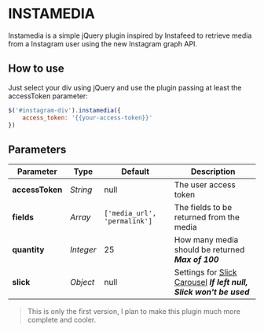 # INSTAMEDIA

Instamedia is a simple jQuery plugin inspired by Instafeed to retrieve media from a Instagram user using the new Instagram graph API.

## How to use

Just select your div using jQuery and use the plugin passing at least the accessToken parameter:

```js
$('#instagram-div').instamedia({
    access_token: '{{your-access-token}}'
})
```

## Parameters

Parameter | Type | Default | Description
--------- | ---- | ------- | -----------
**accessToken** | *String* | null | The user access token
**fields** | *Array* | ```['media_url', 'permalink']``` | The fields to be returned from the media 
**quantity** | *Integer* | 25 | How many media should be returned _**Max of 100**_
**slick** | *Object* | null | Settings for [Slick Carousel](https://kenwheeler.github.io/slick/, 'Check all settings here') _**If left null, Slick won't be used**_

> This is only the first version, I plan to make this plugin much more complete and cooler. 
